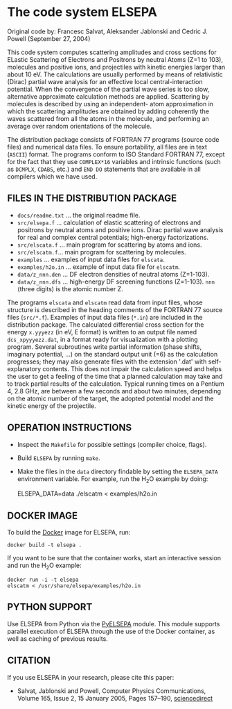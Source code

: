 # The code system ELSEPA

Original code by: Francesc Salvat, Aleksander Jablonski and Cedric J. Powell (September 27, 2004)

This code system computes scattering amplitudes and cross sections
for ELastic Scattering of Electrons and Positrons by neutral Atoms (Z=1
to 103), molecules and positive ions, and projectiles with kinetic
energies larger than about 10 eV. The calculations are usually performed
by means of relativistic (Dirac) partial wave analysis for an effective
local central-interaction potential. When the convergence of the partial
wave series is too slow, alternative approximate calculation methods are
applied. Scattering by molecules is described by using an independent-
atom approximation in which the scattering amplitudes are obtained by
adding coherently the waves scattered from all the atoms in the
molecule, and performing an average over random orientations of the
molecule.

The distribution package consists of FORTRAN 77 programs (source code
files) and numerical data files. To ensure portability, all files are in
text (`ASCII`) format. The programs conform to ISO Standard FORTRAN 77,
except for the fact that they use `COMPLEX*16` variables and intrinsic
functions (such as `DCMPLX`, `CDABS`, etc.) and `END DO` statements that are
available in all compilers which we have used. 


## FILES IN THE DISTRIBUTION PACKAGE

- `docs/readme.txt` ... the original readme file.
- `src/elsepa.f` ...  calculation of elastic scattering of electrons
and positrons by neutral atoms and positive ions.
Dirac partial wave analysis for real and complex
central potentials; high-energy factorizations.
- `src/elscata.f` ... main program for scattering by atoms and ions.
- `src/elscatm.f`... main program for scattering by molecules.
- `examples` ... examples of input data files for `elscata`.
- `examples/h2o.in` ... example of input data file for `elscatm`.
- `data/z_nnn.den` ... DF electron densities of neutral atoms (Z=1-103).
- `data/z_nnn.dfs` ... high-energy DF screening functions (Z=1-103).
`nnn` (three digits) is the atomic number Z.

The programs `elscata` and `elscatm` read data from input files,
whose structure is described in the heading comments of the FORTRAN 77
source files (`src/*.f`). Examples of input data files (`*.in`) are included
in the distribution package. The calculated differential cross section
for the energy `x.yyyezz` (in eV, E format) is written to an output file
named `dcs_xpyyyezz.dat`, in a format ready for visualization with a
plotting program. Several subroutines write partial information (phase
shifts, imaginary potential, ...) on the standard output unit (=6) as
the calculation progresses; they may also generate files with the
extension '.dat' with self-explanatory contents. This does not impair
the calculation speed and helps the user to get a feeling of the time
that a planned calculation may take and to track partial results of the
calculation. Typical running times on a Pentium 4, 2.8 GHz, are between
a few seconds and about two minutes, depending on the atomic number of
the target, the adopted potential model and the kinetic energy of the
projectile.


## OPERATION INSTRUCTIONS
- Inspect the `Makefile` for possible settings (compiler choice, flags).
- Build `ELSEPA` by running `make`.
- Make the files in the `data` directory findable by setting the `ELSEPA_DATA`
environment variable. For example, run the H<sub>2</sub>O example by doing:

    ELSEPA_DATA=data ./elscatm < examples/h2o.in


## DOCKER IMAGE

To build the [Docker](http://docker.com) image for ELSEPA, run:

    docker build -t elsepa .

If you want to be sure that the container works, start an interactive session and run the H<sub>2</sub>O example:

    docker run -i -t elsepa
    elscatm < /usr/share/elsepa/examples/h2o.in


## PYTHON SUPPORT

Use ELSEPA from Python via the [PyELSEPA](http://github.com/eScatter/pyelsepa) module.
This module supports parallel execution of ELSEPA through the use of the Docker container,
as well as caching of previous results.


## CITATION

If you use ELSEPA in your research, please cite this paper:
- Salvat, Jablonski and Powell, Computer Physics Communications, Volume 165, Issue 2, 15 January 2005, Pages 157–190, [sciencedirect](http://www.sciencedirect.com/science/article/pii/S0010465504004795)

